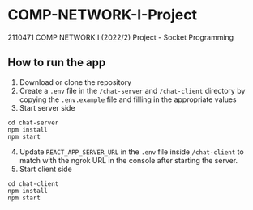 # COMP-NETWORK-I-Project
2110471 COMP NETWORK I (2022/2) Project - Socket Programming

## How to run the app
1. Download or clone the repository
2. Create a `.env` file in the `/chat-server` and `/chat-client` directory by copying the `.env.example` file and filling in the appropriate values
3. Start server side
```
cd chat-server
npm install
npm start
```
4. Update `REACT_APP_SERVER_URL` in the `.env` file inside `/chat-client` to match with the ngrok URL in the console after starting the server.
5. Start client side
```
cd chat-client
npm install
npm start
```
